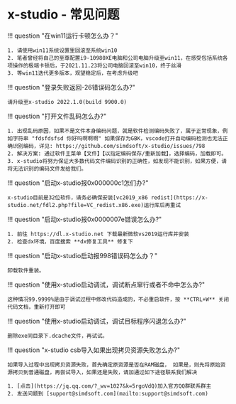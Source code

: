 # x-studio - 常见问题

!!! question "在win11运行卡顿怎么办？"

    1. 请使用win11系统设置里回滚至系统win10
    2. 笔者曾经将自己的至尊配置i9-10980XE电脑和公司电脑升级至win11，在感受包括系统各项操作的极端卡顿后，于2021.11.23将公司电脑回滚至win10，终于丝滑
    3. 等win11迭代更多版本，观望稳定后，在考虑升级吧

!!! question "登录失败返回-26错误码怎么办?"

    请升级至x-studio 2022.1.0(build 9900.0)

!!! question "打开文件乱码怎么办?"

    1. 出现乱码原因，如果不是文件本身编码问题，就是软件检测编码失败了，属于正常现象，例如字符串 "fdsfdsfsd 你好吗啊啊啊" 如果保存为GBK，vscode打开自动编码检测也无法正确识别编码，详见: https://github.com/simdsoft/x-studio/issues/798
    2. 解决方案: 通过软件主菜单【文件】【以指定编码保存/重新加载】，选择编码，加载即可。
    3. x-studio将努力保证大多数代码文件编码识别的正确性，如发现不能识别，如果方便，请将无法识别的编码文件发给我们。
    
!!! question "启动x-studio报0x000000c1怎们办?"

    x-studio目前是32位软件，请务必确保安装[vc2019_x86 redist](https://x-studio.net/fdl2.php?file=VC_redist.x86.exe)运行库后再重试

!!! question "启动x-studio报0x0000007e错误怎么办?"
	
    1. 前往 https://dl.x-studio.net 下载最新微软vs2019运行库并安装
    2. 检查dx环境，百度搜索 **dx修复工具** 修复下

!!! question "启动x-studio启动报998错误码怎么办？"

    卸载软件重装。

!!! question "使用x-studio启动调试，调试断点窜行或者不命中怎么办?"

    这种情况99.9999%是由于调试过程中修改代码造成的，不必重启软件，按 **CTRL+W** 关闭代码文档，重新打开即可

!!! question "使用x-studio启动调试，调试目标程序闪退怎么办?"

    删除exe同目录下.dcache文件，再试试。

!!! question "x-studio csb导入如果出现拷贝资源失败怎么办?"

    如果导入过程中出现拷贝资源失败，首先确定原资源是否在RAM磁盘， 如果是，则先将原始资源拷贝到普通磁盘，再尝试导入，如果还是失败，请加通过如下途径联系我们解决
  
    1. [点击](https://jq.qq.com/?_wv=1027&k=5rgoVdQ)加入官方QQ群联系群主
    2. 发送问题到 [support@simdsoft.com](mailto:support@simdsoft.com)
